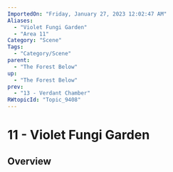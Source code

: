 ```yaml
---
ImportedOn: "Friday, January 27, 2023 12:02:47 AM"
Aliases:
  - "Violet Fungi Garden"
  - "Area 11"
Category: "Scene"
Tags:
  - "Category/Scene"
parent:
  - "The Forest Below"
up:
  - "The Forest Below"
prev:
  - "13 - Verdant Chamber"
RWtopicId: "Topic_9408"
---
```

# 11 - Violet Fungi Garden
## Overview
